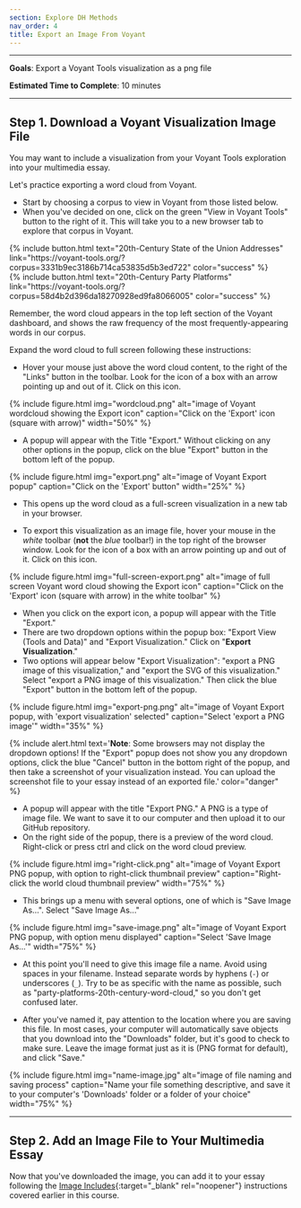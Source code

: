 ```yaml
---
section: Explore DH Methods
nav_order: 4
title: Export an Image From Voyant
---
```


---

**Goals**: Export a Voyant Tools visualization as a png file

**Estimated Time to Complete**: 10 minutes

---

## Step 1. Download a Voyant Visualization Image File

You may want to include a visualization from your Voyant Tools exploration into your multimedia essay.

Let's practice exporting a word cloud from Voyant.

- Start by choosing a corpus to view in Voyant from those listed below.
- When you've decided on one, click on the green "View in Voyant Tools" button to the right of it. This will take you to a new browser tab to explore that corpus in Voyant.

<div class="text-center" markdown="1">
<div class="mx-1 pt-3" markdown="1">
{% include button.html text="20th-Century State of the Union Addresses" link="https://voyant-tools.org/?corpus=3331b9ec3186b714ca53835d5b3ed722" color="success" %}
</div>
<div class="mx-1 py-1 pb-3" markdown="1">
{% include button.html text="20th-Century Party Platforms" link="https://voyant-tools.org/?corpus=58d4b2d396da18270928ed9fa8066005" color="success" %}
</div>
</div>

Remember, the word cloud appears in the top left section of the Voyant dashboard, and shows the raw frequency of the most frequently-appearing words in our corpus.

Expand the word cloud to full screen following these instructions:

- Hover your mouse just above the word cloud content, to the right of the "Links" button in the toolbar. Look for the icon of a box with an arrow pointing up and out of it. Click on this icon.

{% include figure.html img="wordcloud.png" alt="image of Voyant wordcloud showing the Export icon" caption="Click on the 'Export' icon (square with arrow)" width="50%" %}

- A popup will appear with the Title "Export." Without clicking on any other options in the popup, click on the blue "Export" button in the bottom left of the popup.

{% include figure.html img="export.png" alt="image of Voyant Export popup" caption="Click on the 'Export' button" width="25%" %}

- This opens up the word cloud as a full-screen visualization in a new tab in your browser.

- To export this visualization as an image file, hover your mouse in the *white* toolbar (**not** the *blue* toolbar!) in the top right of the browser window. Look for the icon of a box with an arrow pointing up and out of it. Click on this icon. 

{% include figure.html img="full-screen-export.png" alt="image of full screen Voyant word cloud showing the Export icon" caption="Click on the 'Export' icon (square with arrow) in the white toolbar" %}

- When you click on the export icon, a popup will appear with the Title "Export."
- There are two dropdown options within the popup box: "Export View (Tools and Data)" and "Export Visualization." Click on "**Export Visualization**."
- Two options will appear below "Export Visualization": "export a PNG image of this visualization," and "export the SVG of this visualization." Select "export a PNG image of this visualization." Then click the blue "Export" button in the bottom left of the popup.

{% include figure.html img="export-png.png" alt="image of Voyant Export popup, with 'export visualization' selected" caption="Select 'export a PNG image'" width="35%" %}

{% include alert.html text='**Note**: Some browsers may not display the dropdown options! If the "Export" popup does not show you any dropdown options, click the blue "Cancel" button in the bottom right of the popup, and then take a screenshot of your visualization instead. You can upload the screenshot file to your essay instead of an exported file.' color="danger" %}

- A popup will appear with the title "Export PNG." A PNG is a type of image file. We want to save it to our computer and then upload it to our GitHub repository.
- On the right side of the popup, there is a preview of the word cloud. Right-click or press ctrl and click on the word cloud preview.

{% include figure.html img="right-click.png" alt="image of Voyant Export PNG popup, with option to right-click thumbnail preview" caption="Right-click the world cloud thumbnail preview" width="75%" %}

- This brings up a menu with several options, one of which is "Save Image As...". Select "Save Image As..."

{% include figure.html img="save-image.png" alt="image of Voyant Export PNG popup, with option menu displayed" caption="Select 'Save Image As...'" width="75%" %}

- At this point you'll need to give this image file a name. Avoid using spaces in your filename. Instead separate words by hyphens (`-`) or underscores (`_`). Try to be as specific with the name as possible, such as "party-platforms-20th-century-word-cloud," so you don't get confused later.

- After you've named it, pay attention to the location where you are saving this file. In most cases, your computer will automatically save objects that you download into the "Downloads" folder, but it's good to check to make sure. Leave the image format just as it is (PNG format for default), and click "Save."

{% include figure.html img="name-image.jpg" alt="image of file naming and saving process" caption="Name your file something descriptive, and save it to your computer's 'Downloads' folder or a folder of your choice" width="75%" %}

---

## Step 2. Add an Image File to Your Multimedia Essay

Now that you've downloaded the image, you can add it to your essay following the [Image Includes](/content/essay/includes.html){:target="_blank" rel="noopener"} instructions covered earlier in this course.